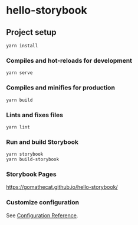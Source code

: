 # hello-storybook

## Project setup
```
yarn install
```

### Compiles and hot-reloads for development
```
yarn serve
```

### Compiles and minifies for production
```
yarn build
```

### Lints and fixes files
```
yarn lint
```

### Run and build Storybook
```
yarn storybook
yarn build-storybook
```

### Storybook Pages
https://gomathecat.github.io/hello-storybook/

### Customize configuration
See [Configuration Reference](https://cli.vuejs.org/config/).
